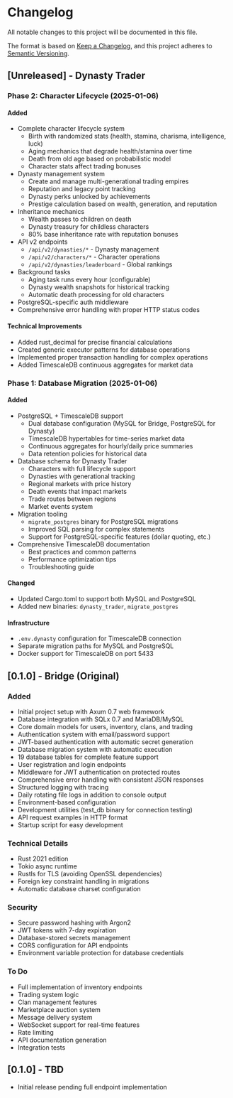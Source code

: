 # Changelog

All notable changes to this project will be documented in this file.

The format is based on [Keep a Changelog](https://keepachangelog.com/en/1.0.0/),
and this project adheres to [Semantic Versioning](https://semver.org/spec/v2.0.0.html).

## [Unreleased] - Dynasty Trader

### Phase 2: Character Lifecycle (2025-01-06)

#### Added
- Complete character lifecycle system
  - Birth with randomized stats (health, stamina, charisma, intelligence, luck)
  - Aging mechanics that degrade health/stamina over time
  - Death from old age based on probabilistic model
  - Character stats affect trading bonuses
- Dynasty management system
  - Create and manage multi-generational trading empires
  - Reputation and legacy point tracking
  - Dynasty perks unlocked by achievements
  - Prestige calculation based on wealth, generation, and reputation
- Inheritance mechanics
  - Wealth passes to children on death
  - Dynasty treasury for childless characters
  - 80% base inheritance rate with reputation bonuses
- API v2 endpoints
  - `/api/v2/dynasties/*` - Dynasty management
  - `/api/v2/characters/*` - Character operations
  - `/api/v2/dynasties/leaderboard` - Global rankings
- Background tasks
  - Aging task runs every hour (configurable)
  - Dynasty wealth snapshots for historical tracking
  - Automatic death processing for old characters
- PostgreSQL-specific auth middleware
- Comprehensive error handling with proper HTTP status codes

#### Technical Improvements
- Added rust_decimal for precise financial calculations
- Created generic executor patterns for database operations
- Implemented proper transaction handling for complex operations
- Added TimescaleDB continuous aggregates for market data

### Phase 1: Database Migration (2025-01-06)

#### Added
- PostgreSQL + TimescaleDB support
  - Dual database configuration (MySQL for Bridge, PostgreSQL for Dynasty)
  - TimescaleDB hypertables for time-series market data
  - Continuous aggregates for hourly/daily price summaries
  - Data retention policies for historical data
- Database schema for Dynasty Trader
  - Characters with full lifecycle support
  - Dynasties with generational tracking
  - Regional markets with price history
  - Death events that impact markets
  - Trade routes between regions
  - Market events system
- Migration tooling
  - `migrate_postgres` binary for PostgreSQL migrations
  - Improved SQL parsing for complex statements
  - Support for PostgreSQL-specific features (dollar quoting, etc.)
- Comprehensive TimescaleDB documentation
  - Best practices and common patterns
  - Performance optimization tips
  - Troubleshooting guide

#### Changed
- Updated Cargo.toml to support both MySQL and PostgreSQL
- Added new binaries: `dynasty_trader`, `migrate_postgres`

#### Infrastructure
- `.env.dynasty` configuration for TimescaleDB connection
- Separate migration paths for MySQL and PostgreSQL
- Docker support for TimescaleDB on port 5433

## [0.1.0] - Bridge (Original)

### Added
- Initial project setup with Axum 0.7 web framework
- Database integration with SQLx 0.7 and MariaDB/MySQL
- Core domain models for users, inventory, clans, and trading
- Authentication system with email/password support
- JWT-based authentication with automatic secret generation
- Database migration system with automatic execution
- 19 database tables for complete feature support
- User registration and login endpoints
- Middleware for JWT authentication on protected routes
- Comprehensive error handling with consistent JSON responses
- Structured logging with tracing
- Daily rotating file logs in addition to console output
- Environment-based configuration
- Development utilities (test_db binary for connection testing)
- API request examples in HTTP format
- Startup script for easy development

### Technical Details
- Rust 2021 edition
- Tokio async runtime
- Rustls for TLS (avoiding OpenSSL dependencies)
- Foreign key constraint handling in migrations
- Automatic database charset configuration

### Security
- Secure password hashing with Argon2
- JWT tokens with 7-day expiration
- Database-stored secrets management
- CORS configuration for API endpoints
- Environment variable protection for database credentials

### To Do
- Full implementation of inventory endpoints
- Trading system logic
- Clan management features
- Marketplace auction system
- Message delivery system
- WebSocket support for real-time features
- Rate limiting
- API documentation generation
- Integration tests

## [0.1.0] - TBD

- Initial release pending full endpoint implementation